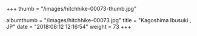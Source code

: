 +++
thumb = "/images/hitchhike-00073-thumb.jpg"

albumthumb = "/images/hitchhike-00073.jpg"
title = "Kagoshima Ibusuki , JP"
date = "2018:08:12 12:16:54"
weight = 73
+++
